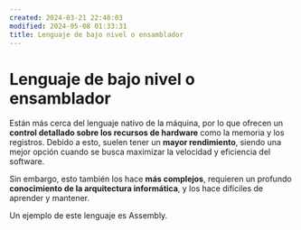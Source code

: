 ```yaml
---
created: 2024-03-21 22:48:03
modified: 2024-05-08 01:33:31
title: Lenguaje de bajo nivel o ensamblador
---
```


# Lenguaje de bajo nivel o ensamblador

Están más cerca del lenguaje nativo de la máquina, por lo que ofrecen un **control detallado sobre los recursos de hardware** como la memoria y los registros. Debido a esto, suelen tener un **mayor rendimiento**, siendo una mejor opción cuando se busca maximizar la velocidad y eficiencia del software.

Sin embargo, esto también los hace **más complejos**, requieren un profundo **conocimiento de la arquitectura informática**, y los hace difíciles de aprender y mantener.

Un ejemplo de este lenguaje es Assembly.
